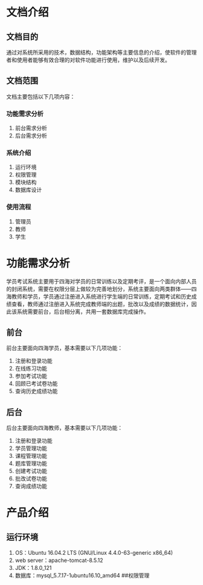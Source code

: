 # 文档介绍
## 文档目的
通过对系统所采用的技术，数据结构，功能架构等主要信息的介绍，使软件的管理者和使用者能够有效合理的对软件功能进行使用，维护以及后续开发。
## 文档范围
文档主要包括以下几项内容：
### 功能需求分析
1. 前台需求分析
2. 后台需求分析 
### 系统介绍
1. 运行环境
2. 权限管理
3. 模块结构
4. 数据库设计
### 使用流程
1. 管理员
2. 教师
3. 学生
# 功能需求分析
学员考试系统主要用于四海对学员的日常训练以及定期考评，是一个面向内部人员的封闭系统，需要在权限分层上做较为完善地划分，系统主要面向两类群体——四海教师和学员，学员通过注册进入系统进行学生端的日常训练，定期考试和历史成绩查看，教师通过注册进入系统完成教师端的出题，批改以及成绩的数据统计，因此该系统需要前台，后台相分离，共用一套数据库完成操作。
## 前台
前台主要面向四海学员，基本需要以下几项功能：
1. 注册和登录功能
2. 在线练习功能
3. 参加考试功能
5. 回顾已考试卷功能
4. 查询历史成绩功能
## 后台
后台主要面向四海教师，基本需要以下几项功能：
1. 注册和登录功能
2. 学员管理功能
3. 课程管理功能
4. 题库管理功能
5. 创建考试功能
6. 批改试卷功能
7. 查询成绩功能
# 产品介绍
## 运行环境
1. OS：Ubuntu 16.04.2 LTS (GNU/Linux 4.4.0-63-generic x86_64)
2. web server：apache-tomcat-8.5.12
3. JDK：1.8.0_121
4. 数据库：mysql_5.7.17-1ubuntu16.10_amd64
##权限管理
